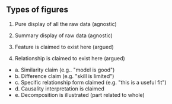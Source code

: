 ## Types of figures 

1. Pure display of all the raw data (agnostic)

1. Summary display of raw data (agnostic) 

1. Feature is claimed to exist here (argued) 

1. Relationship is claimed to exist here (argued) 

  - a. Similarity claim (e.g.. "model is good") 
  - b. Difference claim (e.g. "skill is limited") 
  - c. Specific relationship form claimed (e.g. "this is a useful fit") 
  - d. Causality interpretation is claimed 
  - e. Decomposition is illustrated (part related to whole) 
 
 
